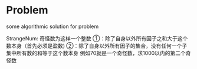 # Problem
some algorithmic solution for problem

StrangeNum:
奇怪数为这样一个整数
①：除了自身以外所有因子之和大于这个数本身（首先必须是盈数)
②：除了自身以外所有因子的集合，没有任何一个子集中所有数的和等于这个数本身
例如70就是一个奇怪数，求1000以内的第二个奇怪数

